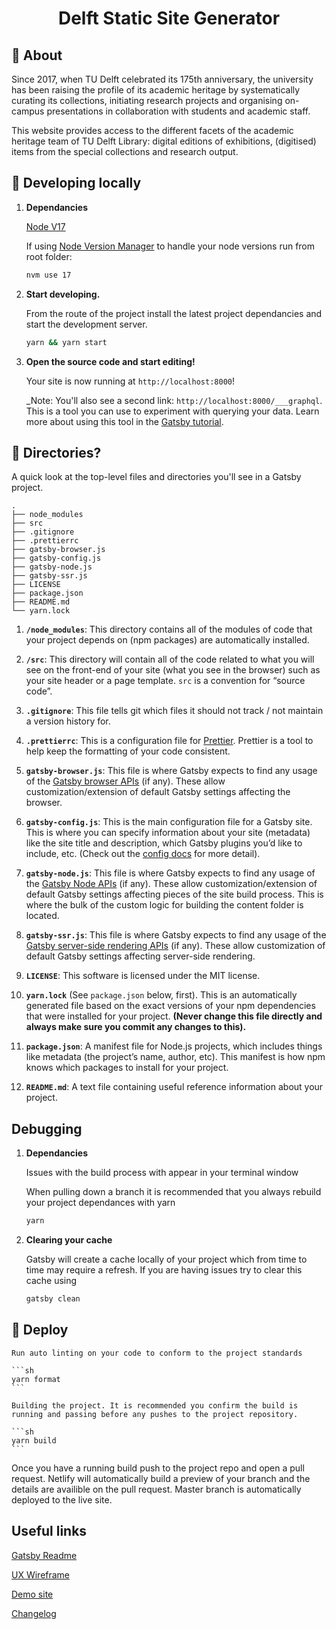 <h1 align="center">
  Delft Static Site Generator
</h1>

## 💫 About

Since 2017, when TU Delft celebrated its 175th anniversary, the university has been raising the profile of its academic heritage by systematically curating its collections, initiating research projects and organising on-campus presentations in collaboration with students and academic staff.

This website provides access to the different facets of the academic heritage team of TU Delft Library: digital editions of exhibitions, (digitised) items from the special collections and research output.

## 🚀 Developing locally

1.  **Dependancies**

    [Node V17](https://nodejs.org/docs/latest-v17.x/api/)

    If using [Node Version Manager](https://github.com/nvm-sh/nvm) to handle your node versions run from root folder:

    ```sh
    nvm use 17
    ```

2.  **Start developing.**

    From the route of the project install the latest project dependancies and start the development server.

    ```sh
    yarn && yarn start
    ```

3.  **Open the source code and start editing!**

    Your site is now running at `http://localhost:8000`!

    \_Note: You'll also see a second link: `http://localhost:8000/___graphql`. This is a tool you can use to experiment with querying your data. Learn more about using this tool in the [Gatsby tutorial](https://www.gatsbyjs.org/tutorial/part-five/#introducing-graphiql).

## 🧐 Directories?

A quick look at the top-level files and directories you'll see in a Gatsby project.

    .
    ├── node_modules
    ├── src
    ├── .gitignore
    ├── .prettierrc
    ├── gatsby-browser.js
    ├── gatsby-config.js
    ├── gatsby-node.js
    ├── gatsby-ssr.js
    ├── LICENSE
    ├── package.json
    ├── README.md
    └── yarn.lock

1.  **`/node_modules`**: This directory contains all of the modules of code that your project depends on (npm packages) are automatically installed.

2.  **`/src`**: This directory will contain all of the code related to what you will see on the front-end of your site (what you see in the browser) such as your site header or a page template. `src` is a convention for “source code”.

3.  **`.gitignore`**: This file tells git which files it should not track / not maintain a version history for.

4.  **`.prettierrc`**: This is a configuration file for [Prettier](https://prettier.io/). Prettier is a tool to help keep the formatting of your code consistent.

5.  **`gatsby-browser.js`**: This file is where Gatsby expects to find any usage of the [Gatsby browser APIs](https://www.gatsbyjs.org/docs/browser-apis/) (if any). These allow customization/extension of default Gatsby settings affecting the browser.

6.  **`gatsby-config.js`**: This is the main configuration file for a Gatsby site. This is where you can specify information about your site (metadata) like the site title and description, which Gatsby plugins you’d like to include, etc. (Check out the [config docs](https://www.gatsbyjs.org/docs/gatsby-config/) for more detail).

7.  **`gatsby-node.js`**: This file is where Gatsby expects to find any usage of the [Gatsby Node APIs](https://www.gatsbyjs.org/docs/node-apis/) (if any). These allow customization/extension of default Gatsby settings affecting pieces of the site build process. This is where the bulk of the custom logic for building the content folder is located.

8.  **`gatsby-ssr.js`**: This file is where Gatsby expects to find any usage of the [Gatsby server-side rendering APIs](https://www.gatsbyjs.org/docs/ssr-apis/) (if any). These allow customization of default Gatsby settings affecting server-side rendering.

9.  **`LICENSE`**: This software is licensed under the MIT license.

10. **`yarn.lock`** (See `package.json` below, first). This is an automatically generated file based on the exact versions of your npm dependencies that were installed for your project. **(Never change this file directly and always make sure you commit any changes to this).**

11. **`package.json`**: A manifest file for Node.js projects, which includes things like metadata (the project’s name, author, etc). This manifest is how npm knows which packages to install for your project.

12. **`README.md`**: A text file containing useful reference information about your project.

## Debugging

1.  **Dependancies**

    Issues with the build process with appear in your terminal window

    When pulling down a branch it is recommended that you always rebuild your project dependances with yarn

    ```sh
    yarn
    ```

2.  **Clearing your cache**

    Gatsby will create a cache locally of your project which from time to time may require a refresh. If you are having issues try to clear this cache using

    ```sh
    gatsby clean
    ```

## 💫 Deploy

    Run auto linting on your code to conform to the project standards

    ```sh
    yarn format
    ```

    Building the project. It is recommended you confirm the build is running and passing before any pushes to the project repository.

    ```sh
    yarn build
    ```

Once you have a running build push to the project repo and open a pull request. Netlify will automatically build a preview of your branch and the details are availible on the pull request.
Master branch is automatically deployed to the live site.

## Useful links

[Gatsby Readme](./README.gatsby.md)

[UX Wireframe](https://www.figma.com/file/emiQTuM5feCweZT4soUY4MJg/Wires?node-id=0:1)

[Demo site](https://delft-static-site-generator.netlify.com/)

[Changelog](https://github.com/digirati-co-uk/delft-static-site-generator/issues)

